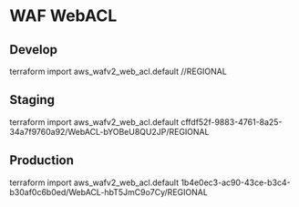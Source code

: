 # WAF WebACL

## Develop
terraform import aws_wafv2_web_acl.default //REGIONAL

## Staging
terraform import aws_wafv2_web_acl.default cffdf52f-9883-4761-8a25-34a7f9760a92/WebACL-bYOBeU8QU2JP/REGIONAL

## Production
terraform import aws_wafv2_web_acl.default 1b4e0ec3-ac90-43ce-b3c4-b30af0c6b0ed/WebACL-hbT5JmC9o7Cy/REGIONAL
